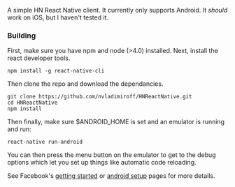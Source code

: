 A simple HN React Native client. It currently only supports Android. It *should* work on iOS, but I haven't tested it.

### Building
First, make sure you have npm and node (>4.0) installed. Next, install the react developer tools.
````
npm install -g react-native-cli
````

Then clone the repo and download the dependancies.
````
git clone https://github.com/nvladimiroff/HNReactNative.git
cd HNReactNative
npm install
````

Then finally, make sure $ANDROID_HOME is set and an emulator is running and run:
````
react-native run-android
````

You can then press the menu button on the emulator to get to the debug options which let you set up things like automatic code reloading.

See Facebook's [getting started](https://facebook.github.io/react-native/docs/getting-started.html) or [android setup](https://facebook.github.io/react-native/docs/android-setup.html) pages for more details.
